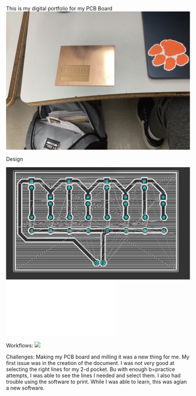 This is my digital portfolio for my PCB Board
![photo](PCB_Board.png.jpg)


Design 

![](Design)
![](Trevorgcode.nc)





Workflows: ![](https://docs.google.com/document/d/15Xr_G2sNDie1z7flWZ4zTel2vjO9sXDujDacMnvIHsw/edit?usp=sharing) 

Challenges: Making my PCB board and milling it was a new thing for me. My first issue was in the creation of the document. I was not very good at selecting the right lines for my 2-d pocket. Bu with enough b=practice attempts, I was able to see the lines I needed and select them. I also had trouble using the software to print. While I was able to learn, this was agian a new software.
